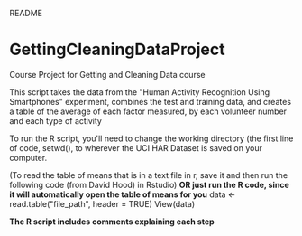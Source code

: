 README

# GettingCleaningDataProject
Course Project for Getting and Cleaning Data course

This script takes the data from the "Human Activity Recognition Using Smartphones" experiment, 
combines the test and training data, and creates a table of the average of each factor measured, 
by each volunteer number and each type of activity

To run the R script, you'll need to change the working directory (the first line of code, setwd(), to wherever the UCI HAR Dataset is saved on your computer.

 (To read the table of means that is in a text file in r, save it and then run the following code (from David Hood) in Rstudio)  **OR just run the R code, since it will automatically open the table of means for you**
    data <- read.table("file_path", header = TRUE) 
    View(data)

**The R script includes comments explaining each step**

